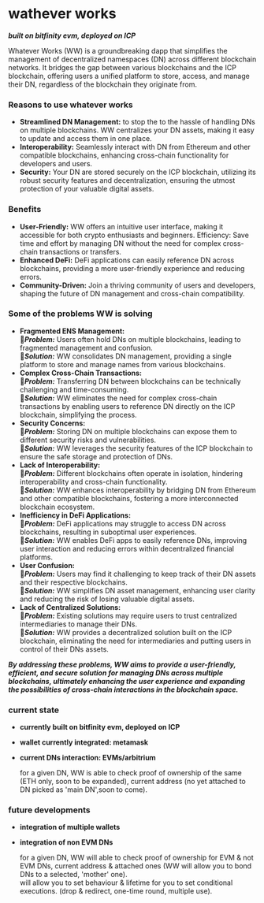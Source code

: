 # wathever works 
***built on bitfinity evm, deployed on ICP***

Whatever Works (WW) is a groundbreaking dapp that simplifies the management of decentralized namespaces (DN) across different blockchain networks. It bridges the gap between various blockchains and the ICP blockchain, offering users a unified platform to store, access, and manage their DN, regardless of the blockchain they originate from.

### Reasons to use whatever works

- **Streamlined DN Management:** to stop the to the hassle of handling DNs on multiple blockchains. WW centralizes your DN assets, making it easy to update and access them in one place.
- **Interoperability:** Seamlessly interact with DN from Ethereum and other compatible blockchains, enhancing cross-chain functionality for developers and users.
- **Security:** Your DN are stored securely on the ICP blockchain, utilizing its robust security features and decentralization, ensuring the utmost protection of your valuable digital assets.


### Benefits

- **User-Friendly:** WW offers an intuitive user interface, making it accessible for both crypto enthusiasts and beginners.
Efficiency: Save time and effort by managing DN without the need for complex cross-chain transactions or transfers.
- **Enhanced DeFi:** DeFi applications can easily reference DN across blockchains, providing a more user-friendly experience and reducing errors.
- **Community-Driven:** Join a thriving community of users and developers, shaping the future of DN management and cross-chain compatibility.

### Some of the problems WW is solving 

- **Fragmented ENS Management:**
<br>:space_invader:***Problem:*** Users often hold DNs on multiple blockchains, leading to fragmented management and confusion.
<br>:crystal_ball:***Solution:*** WW consolidates DN management, providing a single platform to store and manage names from various blockchains.
- **Complex Cross-Chain Transactions:**
<br>:space_invader:***Problem:*** Transferring DN between blockchains can be technically challenging and time-consuming.
<br>:crystal_ball:***Solution:*** WW eliminates the need for complex cross-chain transactions by enabling users to reference DN directly on the ICP blockchain, simplifying the process.
- **Security Concerns:**
<br>:space_invader:***Problem:*** Storing DN on multiple blockchains can expose them to different security risks and vulnerabilities.
<br>:crystal_ball:***Solution:*** WW leverages the security features of the ICP blockchain to ensure the safe storage and protection of DNs.
- **Lack of Interoperability:**
<br>:space_invader:***Problem:*** Different blockchains often operate in isolation, hindering interoperability and cross-chain functionality.
<br>:crystal_ball:***Solution:*** WW enhances interoperability by bridging DN from Ethereum and other compatible blockchains, fostering a more interconnected blockchain ecosystem.
- **Inefficiency in DeFi Applications:**
<br>:space_invader:***Problem:*** DeFi applications may struggle to access DN across blockchains, resulting in suboptimal user experiences.
<br>:crystal_ball:***Solution:*** WW enables DeFi apps to easily reference DNs, improving user interaction and reducing errors within decentralized financial platforms.
- **User Confusion:**
<br>:space_invader:***Problem:*** Users may find it challenging to keep track of their DN assets and their respective blockchains.
<br>:crystal_ball:***Solution:*** WW simplifies DN asset management, enhancing user clarity and reducing the risk of losing valuable digital assets.
- **Lack of Centralized Solutions:**
<br>:space_invader:***Problem:*** Existing solutions may require users to trust centralized intermediaries to manage their DNs.
<br>:crystal_ball:***Solution:*** WW provides a decentralized solution built on the ICP blockchain, eliminating the need for intermediaries and putting users in control of their DNs assets.

***By addressing these problems, WW aims to provide a user-friendly, efficient, and secure solution for managing DNs across multiple blockchains, ultimately enhancing the user experience and expanding the possibilities of cross-chain interactions in the blockchain space.***

### current state
- **currently built on bitfinity evm, deployed on ICP** 
- **wallet currently integrated: metamask**
- **current DNs interaction: EVMs/arbitrium**

  for a given DN, WW is able to check proof of ownership of the same (ETH only, soon to be expanded), current address (no yet attached to DN picked as 'main DN',soon to come).

### future developments
- **integration of multiple wallets** 
- **integration of non EVM DNs**

  for a given DN, WW will able to check proof of ownership for EVM & not EVM DNs, current address & attached ones (WW will allow you to bond DNs to a selected, 'mother' one). 
<br> will allow you to set behaviour & lifetime for you to set conditional executions. (drop & redirect, one-time round, multiple use). 

